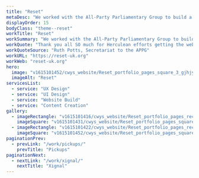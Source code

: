 ```yaml
---
title: "Reset"
metaDesc: "We worked with the All-Party Parliamentary Group to build a website"
displayOrder: 15
bodyClass: "theme--reset"
workTitle: "Reset"
workSummary: "We worked with the All-Party Parliamentary Group to build a website"
workQuote: "Thank you all SO much for Herculean efforts getting the website ready on time, I can't tell you how much we appreciate it, and it looks great!"
workQuoteSource: "Ruth Potts, Secretariat to the APPG"
workURL: "https://reset-uk.org"
workWeb: "reset-uk.org"
hero:
  image: "v1615101452/cwys_website/Reset_portfolio_pages_square_3_gjhjyz"
  imageAlt: "Reset"
servicesList:
  - service: "UX Design"
  - service: "UI Design"
  - service: "Website Build"
  - service: "Content Creation"
gallery:
  - imageRectangle: "v1615101416/cwys_website/Reset_portfolio_pages_rectangle_1_mxgnrt"
    imageSquare: "v1615101431/cwys_website/Reset_portfolio_pages_square_1_fazxbb"
  - imageRectangle: "v1615101422/cwys_website/Reset_portfolio_pages_rectangle_3_psxjsa"
    imageSquare: "v1615101452/cwys_website/Reset_portfolio_pages_square_3_gjhjyz"
paginationPrev:
  - prevLink: "/work/pickups/"
    prevTitle: "Pickups"
paginationNext:
  - nextLink: "/work/xignal/"
    nextTitle: "Xignal"
---
```

